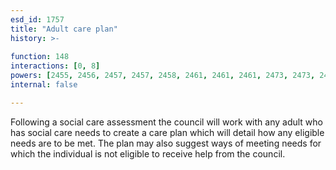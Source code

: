 ```yaml
---
esd_id: 1757
title: "Adult care plan"
history: >-
  
function: 148
interactions: [0, 8]
powers: [2455, 2456, 2457, 2457, 2458, 2461, 2461, 2461, 2473, 2473, 2476, 2484, 2484, 2484, 2484, 2484, 2484, 2484, 2484, 2484, 2706, 2706, 2706, 2706, 2706, 2769, 2770, 2770, 2770, 2775, 2775, 3055, 3055, 3056, 3056, 3115, 3115, 3115, 3115, 3115, 3115]
internal: false

---
```


Following a social care assessment the council will work with any adult who has social care needs to create a care plan which will detail how any eligible needs are to be met.  The plan may also suggest ways of meeting needs for which the individual is not eligible to receive help from the council.


